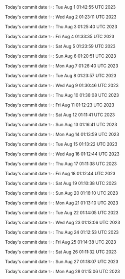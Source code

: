 Today's commit date ✨ : Tue Aug 1 01:42:55 UTC 2023 

Today's commit date ✨ : Wed Aug 2 01:23:11 UTC 2023 

Today's commit date ✨ : Thu Aug 3 01:25:40 UTC 2023 

Today's commit date ✨ : Fri Aug 4 01:33:35 UTC 2023 

Today's commit date ✨ : Sat Aug 5 01:23:59 UTC 2023 

Today's commit date ✨ : Sun Aug 6 01:20:51 UTC 2023 

Today's commit date ✨ : Mon Aug 7 01:26:40 UTC 2023 

Today's commit date ✨ : Tue Aug 8 01:23:57 UTC 2023 

Today's commit date ✨ : Wed Aug 9 01:30:46 UTC 2023 

Today's commit date ✨ : Thu Aug 10 01:36:08 UTC 2023 

Today's commit date ✨ : Fri Aug 11 01:12:23 UTC 2023 

Today's commit date ✨ : Sat Aug 12 01:11:41 UTC 2023 

Today's commit date ✨ : Sun Aug 13 01:16:41 UTC 2023 

Today's commit date ✨ : Mon Aug 14 01:13:59 UTC 2023 

Today's commit date ✨ : Tue Aug 15 01:13:22 UTC 2023 

Today's commit date ✨ : Wed Aug 16 01:12:44 UTC 2023 

Today's commit date ✨ : Thu Aug 17 01:11:38 UTC 2023 

Today's commit date ✨ : Fri Aug 18 01:12:44 UTC 2023 

Today's commit date ✨ : Sat Aug 19 01:10:38 UTC 2023 

Today's commit date ✨ : Sun Aug 20 01:16:10 UTC 2023 

Today's commit date ✨ : Mon Aug 21 01:13:10 UTC 2023 

Today's commit date ✨ : Tue Aug 22 01:14:05 UTC 2023 

Today's commit date ✨ : Wed Aug 23 01:13:06 UTC 2023 

Today's commit date ✨ : Thu Aug 24 01:12:53 UTC 2023 

Today's commit date ✨ : Fri Aug 25 01:14:38 UTC 2023 

Today's commit date ✨ : Sat Aug 26 01:11:32 UTC 2023 

Today's commit date ✨ : Sun Aug 27 01:18:07 UTC 2023 

Today's commit date ✨ : Mon Aug 28 01:15:06 UTC 2023 

